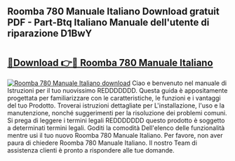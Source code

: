 ## Roomba 780 Manuale Italiano Download gratuit PDF - Part-Btq Italiano Manuale dell'utente di riparazione D1BwY

# <h2><a href="http://dfa5twr.blite.top/?on=Roomba+780+Manuale+Italiano">🔗Download 👉🔴 Roomba 780 Manuale Italiano</a></h2>

[![Roomba 780 Manuale Italiano download](https://i.imgur.com/lujVjoI.png)](http://dfa5twr.blite.top/?on=Roomba+780+Manuale+Italiano)
Ciao e benvenuto nel manuale di Istruzioni per il tuo nuovissimo REDDDDDDD. Questa guida è appositamente progettata per familiarizzare con le caratteristiche, le funzioni e i vantaggi del tuo Prodotto. Troverai istruzioni dettagliate per L'installazione, l'uso e la manutenzione, nonché suggerimenti per la risoluzione dei problemi comuni. Si prega di leggere i termini legali REDDDDDDD questo prodotto è soggetto a determinati termini legali. Goditi la comodità Dell'elenco delle funzionalità mentre usi il tuo nuovo Roomba 780 Manuale Italiano. Per favore, non aver paura di chiedere Roomba 780 Manuale Italiano. Il nostro Team di assistenza clienti è pronto a rispondere alle tue domande.
